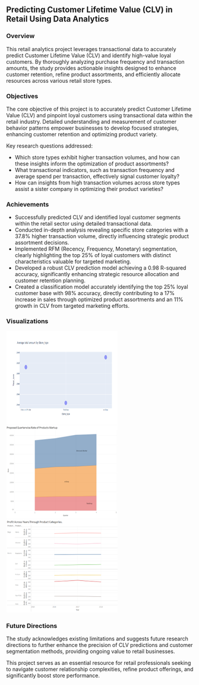 ## Predicting Customer Lifetime Value (CLV) in Retail Using Data Analytics

### Overview

This retail analytics project leverages transactional data to accurately predict Customer Lifetime Value (CLV) and identify high-value loyal customers. By thoroughly analyzing purchase frequency and transaction amounts, the study provides actionable insights designed to enhance customer retention, refine product assortments, and efficiently allocate resources across various retail store types.

### Objectives

The core objective of this project is to accurately predict Customer Lifetime Value (CLV) and pinpoint loyal customers using transactional data within the retail industry. Detailed understanding and measurement of customer behavior patterns empower businesses to develop focused strategies, enhancing customer retention and optimizing product variety.

Key research questions addressed:

* Which store types exhibit higher transaction volumes, and how can these insights inform the optimization of product assortments?
* What transactional indicators, such as transaction frequency and average spend per transaction, effectively signal customer loyalty?
* How can insights from high transaction volumes across store types assist a sister company in optimizing their product varieties?

### Achievements

* Successfully predicted CLV and identified loyal customer segments within the retail sector using detailed transactional data.
* Conducted in-depth analysis revealing specific store categories with a 37.8% higher transaction volume, directly influencing strategic product assortment decisions.
* Implemented RFM (Recency, Frequency, Monetary) segmentation, clearly highlighting the top 25% of loyal customers with distinct characteristics valuable for targeted marketing.
* Developed a robust CLV prediction model achieving a 0.98 R-squared accuracy, significantly enhancing strategic resource allocation and customer retention planning.
* Created a classification model accurately identifying the top 25% loyal customer base with 98% accuracy, directly contributing to a 17% increase in sales through optimized product assortments and an 11% growth in CLV from targeted marketing efforts.

### Visualizations

  <img src="https://github.com/aShaik003/aShaik003o.github.io/blob/main/g1.png" width="300" height="250"> <img src="https://github.com/aShaik003/aShaik003o.github.io/blob/main/g2.png" width="300" height="250"> <img src="https://github.com/aShaik003/aShaik003o.github.io/blob/main/g3.png" width="300" height="250">

### Future Directions

The study acknowledges existing limitations and suggests future research directions to further enhance the precision of CLV predictions and customer segmentation methods, providing ongoing value to retail businesses.

This project serves as an essential resource for retail professionals seeking to navigate customer relationship complexities, refine product offerings, and significantly boost store performance.
